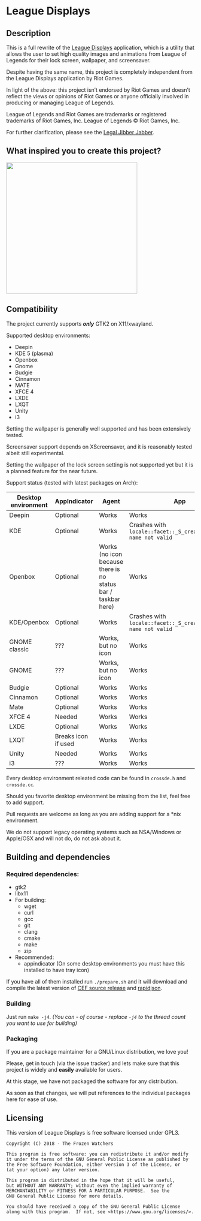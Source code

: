 # League Displays

## Description

This is a full rewrite of the [League Displays](https://na.leagueoflegends.com/en/featured/league-displays) application, which is a utility that allows the user to set high quality images and animations from League of Legends for their lock screen, wallpaper, and screensaver.

Despite having the same name, this project is completely independent from the League Displays application by Riot Games.

In light of the above: this project isn’t endorsed by Riot Games and doesn’t reflect the views or opinions of Riot Games or anyone officially involved in producing or managing League of Legends.

League of Legends and Riot Games are trademarks or registered trademarks of Riot Games, Inc. League of Legends © Riot Games, Inc.

For further clarification, please see the [Legal Jibber Jabber](https://www.riotgames.com/en/legal). 

## What inspired you to create this project?

<img src="https://i.imgur.com/VbqbvRa.gif" width="350px">

## Compatibility

The project currently supports ***only*** GTK2 on X11/xwayland.

Supported desktop environments:

 * Deepin
 * KDE 5 (plasma)
 * Openbox
 * Gnome
 * Budgie
 * Cinnamon
 * MATE
 * XFCE 4
 * LXDE
 * LXQT
 * Unity
 * i3

Setting the wallpaper is generally well supported and has been extensively tested.

Screensaver support depends on XScreensaver, and it is reasonably tested albeit still experimental.

Setting the wallpaper of the lock screen setting is not supported yet but it is a planned feature for the near future.

Support status (tested with latest packages on Arch):

| Desktop environment | AppIndicator | Agent | App | Screensaver |
|---------------------|----------------------|-------|-----|-------------|
| Deepin        | Optional | Works | Works | Works |
| KDE           | Optional | Works | Crashes with `locale::facet::_S_create_c_locale name not valid` | Works |
| Openbox       | Optional | Works (no icon because there is no status bar / taskbar here) | Works | Works |
| KDE/Openbox   | Optional | Works | Crashes with `locale::facet::_S_create_c_locale name not valid` | Works |
| GNOME classic | ??? | Works, but no icon | Works | Works |
| GNOME         | ??? | Works, but no icon | Works | Works |
| Budgie        | Optional | Works | Works | Works |
| Cinnamon      | Optional | Works | Works | Works |
| Mate          | Optional | Works | Works | Works |
| XFCE 4        | Needed | Works | Works | Works |
| LXDE          | Optional | Works | Works | Works |
| LXQT          | Breaks icon if used | Works | Works | Works |
| Unity         | Needed | Works | Works | Works |
| i3            | ??? | Works | Works | Works |

Every desktop environment releated code can be found in `crossde.h` and `crossde.cc`.

Should you favorite desktop environment be missing from the list, feel free to add support.

Pull requests are welcome as long as you are adding support for a *nix environment.

We do not support legacy operating systems such as NSA/Windows or Apple/OSX and will not do, do not ask about it.

## Building and dependencies

### Required dependencies:

 * gtk2
 * libx11
 * For building:
   * wget
   * curl
   * gcc
   * git
   * clang
   * cmake
   * make
   * zip
 * Recommended:
   * appindicator (On some desktop environments you must have this installed to have tray icon)

If you have all of them installed run `./prepare.sh` and it will download and compile the latest version of [CEF source release](http://opensource.spotify.com/cefbuilds/index.html) and [rapidjson](https://github.com/Tencent/rapidjson).
<br>

### Building
Just run `make -j4`. _(You can - of course - replace `-j4` to the thread count you want to use for building)_

### Packaging

If you are a package maintainer for a GNU/Linux distribution, we love you!

Please, get in touch (via the issue tracker) and lets make sure that this project is widely and **easily** available for users.

At this stage, we have not packaged the software for any distribution.

As soon as that changes, we will put references to the individual packages here for ease of use.

## Licensing

This version of League Displays is free software licensed under GPL3.

    Copyright (C) 2018 - The Frozen Watchers

    This program is free software: you can redistribute it and/or modify
    it under the terms of the GNU General Public License as published by
    the Free Software Foundation, either version 3 of the License, or
    (at your option) any later version.

    This program is distributed in the hope that it will be useful,
    but WITHOUT ANY WARRANTY; without even the implied warranty of
    MERCHANTABILITY or FITNESS FOR A PARTICULAR PURPOSE.  See the
    GNU General Public License for more details.

    You should have received a copy of the GNU General Public License
    along with this program.  If not, see <https://www.gnu.org/licenses/>.

